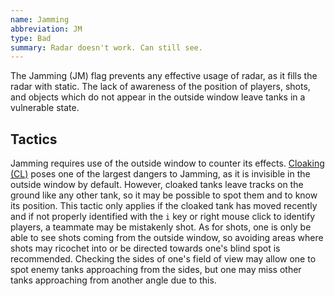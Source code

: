 ```yaml
---
name: Jamming
abbreviation: JM
type: Bad
summary: Radar doesn't work. Can still see.
---
```


The Jamming (JM) flag prevents any effective usage of radar, as it fills the radar with static. The lack of awareness of the position of players, shots, and objects which do not appear in the outside window leave tanks in a vulnerable state.

## Tactics

Jamming requires use of the outside window to counter its effects. [Cloaking (CL)](../cloaking/) poses one of the largest dangers to Jamming, as it is invisible in the outside window by default. However, cloaked tanks leave tracks on the ground like any other tank, so it may be possible to spot them and to know its position. This tactic only applies if the cloaked tank has moved recently and if not properly identified with the `i` key or right mouse click to identify players, a teammate may be mistakenly shot. As for shots, one is only be able to see shots coming from the outside window, so avoiding areas where shots may ricochet into or be directed towards one's blind spot is recommended. Checking the sides of one's field of view may allow one to spot enemy tanks approaching from the sides, but one may miss other tanks approaching from another angle due to this.
